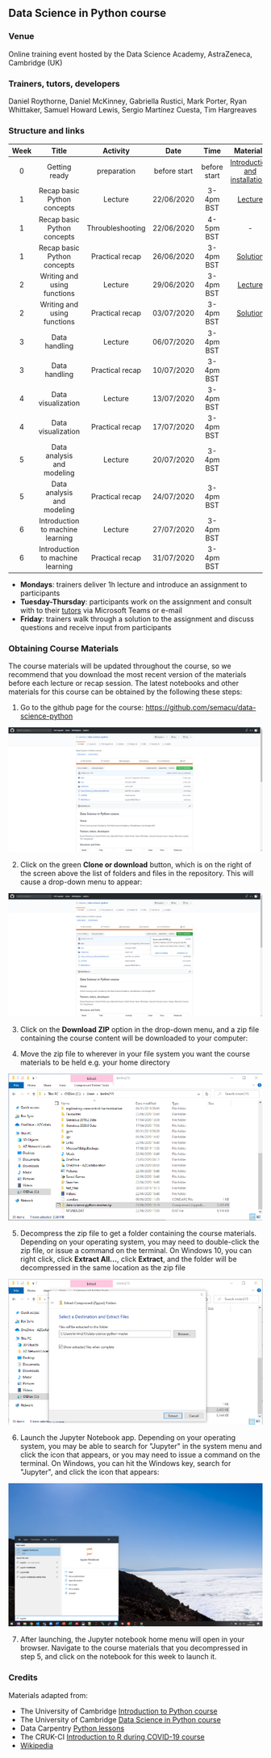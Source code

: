 
## Data Science in Python course

### Venue

Online training event hosted by the Data Science Academy, AstraZeneca, Cambridge (UK)


### Trainers, tutors, developers

Daniel Roythorne, Daniel McKinney, Gabriella Rustici, Mark Porter, Ryan Whittaker, Samuel Howard Lewis, Sergio Martínez Cuesta, Tim Hargreaves 


### Structure and links

Week | Title | Activity | Date | Time | Materials
:---:|:-----:|:--------:|:----:|:----:|:---------:
0 | Getting ready | preparation | before start | before start | [Introduction and installations](notebooks/week0_materials.ipynb)
1 | Recap basic Python concepts | Lecture | 22/06/2020 | 3-4pm BST | [Lecture](notebooks/week1_lecture.ipynb)
1 | Recap basic Python concepts | Throubleshooting | 22/06/2020 | 4-5pm BST | -
1 | Recap basic Python concepts | Practical recap | 26/06/2020 | 3-4pm BST | [Solution](notebooks/week1_solution.ipynb)
2 | Writing and using functions | Lecture | 29/06/2020 | 3-4pm BST | [Lecture](notebooks/week2_lecture.ipynb)
2 | Writing and using functions | Practical recap | 03/07/2020 | 3-4pm BST | [Solution](notebooks/week2_solution.ipynb)
3 | Data handling | Lecture | 06/07/2020 | 3-4pm BST |
3 | Data handling | Practical recap | 10/07/2020 | 3-4pm BST |
4 | Data visualization | Lecture | 13/07/2020 | 3-4pm BST |
4 | Data visualization | Practical recap | 17/07/2020 | 3-4pm BST |
5 | Data analysis and modeling | Lecture | 20/07/2020 | 3-4pm BST |
5 | Data analysis and modeling | Practical recap | 24/07/2020 | 3-4pm BST |
6 | Introduction to machine learning | Lecture | 27/07/2020 | 3-4pm BST |
6 | Introduction to machine learning | Practical recap | 31/07/2020 | 3-4pm BST |

- **Mondays**: trainers deliver 1h lecture and introduce an assignment to participants
- **Tuesday-Thursday**: participants work on the assignment and consult with to their [tutors](Data_Science_in_Python_timetable.xlsx) via Microsoft Teams or e-mail
- **Friday**: trainers walk through a solution to the assignment and discuss questions and receive input from participants


### Obtaining Course Materials

The course materials will be updated throughout the course, so we recommend that you download the most recent version of the materials before each lecture or recap session. The latest notebooks and other materials for this course can be obtained by the following these steps:

1. Go to the github page for the course: https://github.com/semacu/data-science-python

<img src="img/material_download_1.png">

2. Click on the green **Clone or download** button, which is on the right of the screen above the list of folders and files in the repository. This will cause a drop-down menu to appear:

<img src="img/material_download_2.png">

3. Click on the **Download ZIP** option in the drop-down menu, and a zip file containing the course content will be downloaded to your computer:

4. Move the zip file to wherever in your file system you want the course materials to be held e.g. your home directory

<img src="img/material_download_3.png">

5. Decompress the zip file to get a folder containing the course materials. Depending on your operating system, you may need to double-click the zip file, or issue a command on the terminal. On Windows 10, you can right click, click **Extract All...**, click **Extract**, and the folder will be decompressed in the same location as the zip file

<img src="img/material_download_4.png">

6. Launch the Jupyter Notebook app. Depending on your operating system, you may be able to search for \"Jupyter\" in the system menu and click the icon that appears, or you may need to issue a command on the terminal. On Windows, you can hit the Windows key, search for \"Jupyter\", and click the icon that appears:

<img src="img/material_download_5.png">

7. After launching, the Jupyter notebook home menu will open in your browser. Navigate to the course materials that you decompressed in step 5, and click on the notebook for this week to launch it.


### Credits

Materials adapted from:

- The University of Cambridge [Introduction to Python course](https://github.com/pycam/python-basic)
- The University of Cambridge [Data Science in Python course](https://github.com/pycam/python-data-science)
- Data Carpentry [Python lessons](https://datacarpentry.org)
- The CRUK-CI [Introduction to R during COVID-19 course](https://bioinformatics-core-shared-training.github.io/r-intro/)
- [Wikipedia](https://www.wikipedia.org/)
